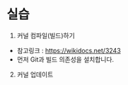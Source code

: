 # 실습

1. 커널 컴파일(빌드)하기
  * 참고링크 : https://wikidocs.net/3243
  * 먼저 Git과 빌드 의존성을 설치합니다.
  
2. 커널 업데이트
